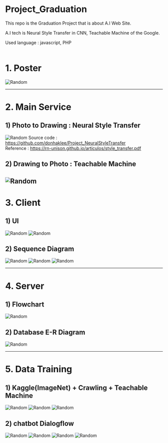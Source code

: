 # Project_Graduation

This repo is the Graduation Project that is about A.I Web Site.<br>

A.I tech is Neural Style Transfer in CNN, Teachable Machine of the Google.

Used language : javascript, PHP <br><br>


# 1. Poster
![Random](post/졸작판넬.png)

---
# 2. Main Service
## 1) Photo to Drawing : Neural Style Transfer
![Random](post/ptd.png)
Source code : https://github.com/donhaklee/Project_NeuralStyleTransfer <br>
Reference : https://rn-unison.github.io/articulos/style_transfer.pdf

## 2) Drawing to Photo : Teachable Machine
![Random](post/dtp.PNG)
---
# 3. Client
## 1) UI
![Random](post/ui1.PNG)
![Random](post/ui2.PNG)


## 2) Sequence Diagram
![Random](post/sequenceDTP.PNG)
![Random](post/sequencechatbot.PNG)
![Random](post/sequencelogin.PNG)

---
# 4. Server
## 1) Flowchart
![Random](post/DBERdiagram.PNG)

## 2) Database E-R Diagram
![Random](post/DBERdiagram.PNG)

---
# 5. Data Training
## 1) Kaggle(ImageNet) + Crawling + Teachable Machine
![Random](post/캐글.PNG)
![Random](post/캐글2.PNG)
![Random](post/teachable.png)

## 2) chatbot Dialogflow
![Random](post/dialog1.PNG)
![Random](post/dialog2.PNG)
![Random](post/dialog3.PNG)
![Random](post/dialog4.PNG)
